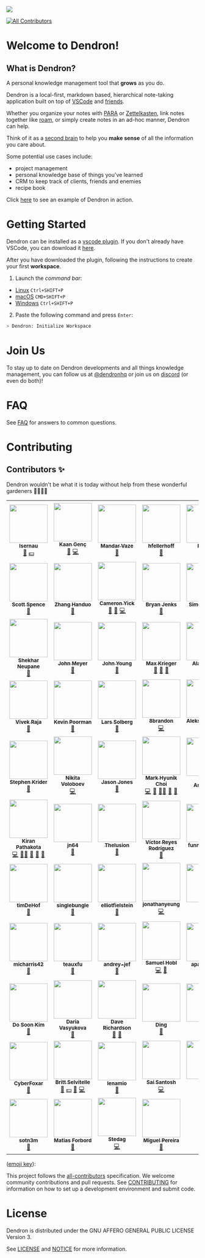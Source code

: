 ![](https://foundation-prod-assetspublic53c57cce-8cpvgjldwysl.s3-us-west-2.amazonaws.com/assets/logo-256.png)

<!-- ALL-CONTRIBUTORS-BADGE:START - Do not remove or modify this section -->
[![All Contributors](https://img.shields.io/badge/all_contributors-73-orange.svg?style=flat-square)](#contributors-)
<!-- ALL-CONTRIBUTORS-BADGE:END -->

# Welcome to Dendron!

## What is Dendron?

A personal knowledge management tool that **grows** as you do.

Dendron is a local-first, markdown based, hierarchical note-taking application built on top of [VSCode](https://code.visualstudio.com/) and [friends](./ACKNOWLEDGEMENTS.md).

Whether you organize your notes with [PARA](https://fortelabs.co/blog/para/) or [Zettelkasten](https://zettelkasten.de/), link notes together like [roam](https://roamresearch.com/), or simply create notes in an ad-hoc manner, Dendron can help.

Think of it as a [second brain](https://www.buildingasecondbrain.com/) to help you **make sense** of all the information you care about.

Some potential use cases include:

- project management
- personal knowledge base of things you've learned
- CRM to keep track of clients, friends and enemies
- recipe book

Click [here](https://youtu.be/6rwWUalr9Ac) to see an example of Dendron in action.

# Getting Started

Dendron can be installed as a [vscode plugin](https://marketplace.visualstudio.com/items?itemName=dendron.dendron). If you don't already have VSCode, you can download it [here](https://code.visualstudio.com/).

After you have downloaded the plugin, following the instructions to create your first **workspace**.

1. Launch the _command bar_:

- <a href="https://code.visualstudio.com/shortcuts/keyboard-shortcuts-linux.pdf">Linux</a> `Ctrl+SHIFT+P`
- <a href="https://code.visualstudio.com/shortcuts/keyboard-shortcuts-macos.pdf">macOS</a> `CMD+SHIFT+P`
- <a href="https://code.visualstudio.com/shortcuts/keyboard-shortcuts-windows.pdf">Windows</a> `Ctrl+SHIFT+P`

2. Paste the following command and press `Enter`:

```sh
> Dendron: Initialize Workspace
```

# Join Us

To stay up to date on Dendron developments and all things knowledge management, you can follow us at [@dendronhq](https://twitter.com/dendronhq) or join us on [discord](https://discord.gg/6j85zNX) (or even do both)!

# FAQ

See [FAQ](https://dendron.so/notes/683740e3-70ce-4a47-a1f4-1f140e80b558.html) for answers to common questions.

# Contributing

## Contributors ✨

Dendron wouldn't be what it is today without help from these wonderful gardeners 👨‍🌾👩‍🌾

<!-- ALL-CONTRIBUTORS-LIST:START - Do not remove or modify this section -->
<!-- prettier-ignore-start -->
<!-- markdownlint-disable -->
<table>
  <tr>
    <td align="center"><a href="https://github.com/lsernau"><img src="https://avatars.githubusercontent.com/u/4541943?v=4?s=100" width="100px;" alt=""/><br /><sub><b>lsernau</b></sub></a><br /><a href="https://github.com/dendronhq/dendron/issues?q=author%3Alsernau" title="Bug reports">🐛</a> <a href="#financial-lsernau" title="Financial">💵</a></td>
    <td align="center"><a href="http://kaangenc.me/"><img src="https://avatars.githubusercontent.com/u/1008124?v=4?s=100" width="100px;" alt=""/><br /><sub><b>Kaan Genç</b></sub></a><br /><a href="https://github.com/dendronhq/dendron/commits?author=SeriousBug" title="Documentation">📖</a> <a href="https://github.com/dendronhq/dendron/commits?author=SeriousBug" title="Code">💻</a></td>
    <td align="center"><a href="https://mandarvaze.bitbucket.io/"><img src="https://avatars.githubusercontent.com/u/46438?v=4?s=100" width="100px;" alt=""/><br /><sub><b>Mandar Vaze</b></sub></a><br /><a href="https://github.com/dendronhq/dendron/commits?author=mandarvaze" title="Documentation">📖</a></td>
    <td align="center"><a href="https://www.henryfellerhoff.com/"><img src="https://avatars.githubusercontent.com/u/48483883?v=4?s=100" width="100px;" alt=""/><br /><sub><b>hfellerhoff</b></sub></a><br /><a href="https://github.com/dendronhq/dendron/commits?author=hfellerhoff" title="Documentation">📖</a></td>
    <td align="center"><a href="https://d3vr.me/"><img src="https://avatars.githubusercontent.com/u/1549990?v=4?s=100" width="100px;" alt=""/><br /><sub><b>Fayçal</b></sub></a><br /><a href="https://github.com/dendronhq/dendron/commits?author=d3vr" title="Documentation">📖</a> <a href="https://github.com/dendronhq/dendron/issues?q=author%3Ad3vr" title="Bug reports">🐛</a></td>
    <td align="center"><a href="https://github.com/BASSMAN"><img src="https://avatars.githubusercontent.com/u/363783?v=4?s=100" width="100px;" alt=""/><br /><sub><b>Ronald</b></sub></a><br /><a href="https://github.com/dendronhq/dendron/issues?q=author%3ABASSMAN" title="Bug reports">🐛</a> <a href="#financial-BASSMAN" title="Financial">💵</a></td>
    <td align="center"><a href="https://github.com/Simon-Claudius"><img src="https://avatars.githubusercontent.com/u/45047368?v=4?s=100" width="100px;" alt=""/><br /><sub><b>Simon-Claudius</b></sub></a><br /><a href="https://github.com/dendronhq/dendron/issues?q=author%3ASimon-Claudius" title="Bug reports">🐛</a></td>
  </tr>
  <tr>
    <td align="center"><a href="https://scottspence.com/"><img src="https://avatars.githubusercontent.com/u/234708?v=4?s=100" width="100px;" alt=""/><br /><sub><b>Scott Spence</b></sub></a><br /><a href="https://github.com/dendronhq/dendron/issues?q=author%3Aspences10" title="Bug reports">🐛</a></td>
    <td align="center"><a href="https://github.com/zhanghanduo"><img src="https://avatars.githubusercontent.com/u/8006682?v=4?s=100" width="100px;" alt=""/><br /><sub><b>Zhang Handuo</b></sub></a><br /><a href="https://github.com/dendronhq/dendron/issues?q=author%3Azhanghanduo" title="Bug reports">🐛</a></td>
    <td align="center"><a href="https://serendipidata.com/"><img src="https://avatars.githubusercontent.com/u/9020979?v=4?s=100" width="100px;" alt=""/><br /><sub><b>Cameron Yick</b></sub></a><br /><a href="#blog-hydrosquall" title="Blogposts">📝</a> <a href="https://github.com/dendronhq/dendron/commits?author=hydrosquall" title="Documentation">📖</a> <a href="https://github.com/dendronhq/dendron/commits?author=hydrosquall" title="Code">💻</a></td>
    <td align="center"><a href="https://github.com/tallguyjenks"><img src="https://avatars.githubusercontent.com/u/29872822?v=4?s=100" width="100px;" alt=""/><br /><sub><b>Bryan Jenks</b></sub></a><br /><a href="https://github.com/dendronhq/dendron/commits?author=tallguyjenks" title="Documentation">📖</a></td>
    <td align="center"><a href="https://wind13.gitee.io/"><img src="https://avatars.githubusercontent.com/u/1387020?v=4?s=100" width="100px;" alt=""/><br /><sub><b>Simon J S Liu</b></sub></a><br /><a href="https://github.com/dendronhq/dendron/issues?q=author%3Awind13" title="Bug reports">🐛</a></td>
    <td align="center"><a href="https://github.com/b0xian"><img src="https://avatars.githubusercontent.com/u/53197915?v=4?s=100" width="100px;" alt=""/><br /><sub><b>b0xian</b></sub></a><br /><a href="https://github.com/dendronhq/dendron/issues?q=author%3Ab0xian" title="Bug reports">🐛</a></td>
    <td align="center"><a href="http://orcomp.github.io/Blog"><img src="https://avatars.githubusercontent.com/u/2459973?v=4?s=100" width="100px;" alt=""/><br /><sub><b>Orcomp</b></sub></a><br /><a href="https://github.com/dendronhq/dendron/issues?q=author%3AOrcomp" title="Bug reports">🐛</a> <a href="https://github.com/dendronhq/dendron/commits?author=Orcomp" title="Documentation">📖</a></td>
  </tr>
  <tr>
    <td align="center"><a href="https://github.com/neupsh"><img src="https://avatars.githubusercontent.com/u/5186871?v=4?s=100" width="100px;" alt=""/><br /><sub><b>Shekhar Neupane</b></sub></a><br /><a href="https://github.com/dendronhq/dendron/commits?author=neupsh" title="Documentation">📖</a></td>
    <td align="center"><a href="https://github.com/af4jm"><img src="https://avatars.githubusercontent.com/u/849948?v=4?s=100" width="100px;" alt=""/><br /><sub><b>John Meyer</b></sub></a><br /><a href="https://github.com/dendronhq/dendron/issues?q=author%3Aaf4jm" title="Bug reports">🐛</a></td>
    <td align="center"><a href="https://github.com/iterating"><img src="https://avatars.githubusercontent.com/u/6834401?v=4?s=100" width="100px;" alt=""/><br /><sub><b>John Young</b></sub></a><br /><a href="https://github.com/dendronhq/dendron/issues?q=author%3Aiterating" title="Bug reports">🐛</a></td>
    <td align="center"><a href="http://a9.io/"><img src="https://avatars.githubusercontent.com/u/2660634?v=4?s=100" width="100px;" alt=""/><br /><sub><b>Max Krieger</b></sub></a><br /><a href="https://github.com/dendronhq/dendron/commits?author=maxkrieger" title="Documentation">📖</a> <a href="#blog-maxkrieger" title="Blogposts">📝</a> <a href="https://github.com/dendronhq/dendron/issues?q=author%3Amaxkrieger" title="Bug reports">🐛</a></td>
    <td align="center"><a href="http://alanionita.github.io/"><img src="https://avatars.githubusercontent.com/u/8453106?v=4?s=100" width="100px;" alt=""/><br /><sub><b>Alan Ionita</b></sub></a><br /><a href="https://github.com/dendronhq/dendron/commits?author=alanionita" title="Documentation">📖</a></td>
    <td align="center"><a href="https://www.xypnox.com/"><img src="https://avatars.githubusercontent.com/u/25076171?v=4?s=100" width="100px;" alt=""/><br /><sub><b> Aditya</b></sub></a><br /><a href="https://github.com/dendronhq/dendron/issues?q=author%3Axypnox" title="Bug reports">🐛</a></td>
    <td align="center"><a href="https://github.com/gjroelofs"><img src="https://avatars.githubusercontent.com/u/398630?v=4?s=100" width="100px;" alt=""/><br /><sub><b>Gijs-Jan Roelofs</b></sub></a><br /><a href="https://github.com/dendronhq/dendron/issues?q=author%3Agjroelofs" title="Bug reports">🐛</a></td>
  </tr>
  <tr>
    <td align="center"><a href="https://github.com/vivkr"><img src="https://avatars.githubusercontent.com/u/41533822?v=4?s=100" width="100px;" alt=""/><br /><sub><b>Vivek Raja</b></sub></a><br /><a href="https://github.com/dendronhq/dendron/issues?q=author%3Avivkr" title="Bug reports">🐛</a></td>
    <td align="center"><a href="http://www.codefriar.com/"><img src="https://avatars.githubusercontent.com/u/642589?v=4?s=100" width="100px;" alt=""/><br /><sub><b>Kevin Poorman</b></sub></a><br /><a href="https://github.com/dendronhq/dendron/issues?q=author%3Acodefriar" title="Bug reports">🐛</a></td>
    <td align="center"><a href="https://boa.nu/"><img src="https://avatars.githubusercontent.com/u/682676?v=4?s=100" width="100px;" alt=""/><br /><sub><b>Lars Solberg</b></sub></a><br /><a href="https://github.com/dendronhq/dendron/issues?q=author%3Axeor" title="Bug reports">🐛</a></td>
    <td align="center"><a href="https://github.com/8brandon"><img src="https://avatars.githubusercontent.com/u/34548660?v=4?s=100" width="100px;" alt=""/><br /><sub><b>8brandon</b></sub></a><br /><a href="https://github.com/dendronhq/dendron/commits?author=8brandon" title="Code">💻</a></td>
    <td align="center"><a href="https://github.com/aleksey-rowan"><img src="https://avatars.githubusercontent.com/u/79934725?v=4?s=100" width="100px;" alt=""/><br /><sub><b>Aleksey Rowan</b></sub></a><br /><a href="https://github.com/dendronhq/dendron/commits?author=aleksey-rowan" title="Code">💻</a> <a href="https://github.com/dendronhq/dendron/commits?author=aleksey-rowan" title="Documentation">📖</a></td>
    <td align="center"><a href="https://github.com/pwright"><img src="https://avatars.githubusercontent.com/u/5154224?v=4?s=100" width="100px;" alt=""/><br /><sub><b>Paul Wright</b></sub></a><br /><a href="https://github.com/dendronhq/dendron/commits?author=pwright" title="Documentation">📖</a></td>
    <td align="center"><a href="https://github.com/jeffbarr"><img src="https://avatars.githubusercontent.com/u/78832?v=4?s=100" width="100px;" alt=""/><br /><sub><b>Jeff Barr</b></sub></a><br /><a href="https://github.com/dendronhq/dendron/commits?author=jeffbarr" title="Documentation">📖</a></td>
  </tr>
  <tr>
    <td align="center"><a href="https://skrider.dendron.wiki/"><img src="https://avatars.githubusercontent.com/u/72541272?v=4?s=100" width="100px;" alt=""/><br /><sub><b>Stephen Krider</b></sub></a><br /><a href="https://github.com/dendronhq/dendron/commits?author=skrider" title="Documentation">📖</a></td>
    <td align="center"><a href="https://nikitavoloboev.xyz/"><img src="https://avatars.githubusercontent.com/u/6391776?v=4?s=100" width="100px;" alt=""/><br /><sub><b>Nikita Voloboev</b></sub></a><br /><a href="https://github.com/dendronhq/dendron/commits?author=nikitavoloboev" title="Code">💻</a></td>
    <td align="center"><a href="https://github.com/jasonsjones"><img src="https://avatars.githubusercontent.com/u/515798?v=4?s=100" width="100px;" alt=""/><br /><sub><b>Jason Jones</b></sub></a><br /><a href="https://github.com/dendronhq/dendron/commits?author=jasonsjones" title="Documentation">📖</a></td>
    <td align="center"><a href="https://github.com/hikchoi"><img src="https://avatars.githubusercontent.com/u/1219789?v=4?s=100" width="100px;" alt=""/><br /><sub><b>Mark Hyunik Choi</b></sub></a><br /><a href="https://github.com/dendronhq/dendron/commits?author=hikchoi" title="Code">💻</a> <a href="https://github.com/dendronhq/dendron/issues?q=author%3Ahikchoi" title="Bug reports">🐛</a> <a href="#mentoring-hikchoi" title="Mentoring">🧑‍🏫</a> <a href="https://github.com/dendronhq/dendron/commits?author=hikchoi" title="Documentation">📖</a> <a href="#blog-hikchoi" title="Blogposts">📝</a></td>
    <td align="center"><a href="http://de.linkedin.com/in/spex66/"><img src="https://avatars.githubusercontent.com/u/1098323?v=4?s=100" width="100px;" alt=""/><br /><sub><b>Peter Arwanitis</b></sub></a><br /><a href="https://github.com/dendronhq/dendron/issues?q=author%3Aspex66" title="Bug reports">🐛</a></td>
    <td align="center"><a href="https://github.com/flammehawk"><img src="https://avatars.githubusercontent.com/u/57394581?v=4?s=100" width="100px;" alt=""/><br /><sub><b>flammehawk</b></sub></a><br /><a href="https://github.com/dendronhq/dendron/commits?author=flammehawk" title="Documentation">📖</a> <a href="#financial-flammehawk" title="Financial">💵</a></td>
    <td align="center"><a href="https://thence.io/"><img src="https://avatars.githubusercontent.com/u/409321?v=4?s=100" width="100px;" alt=""/><br /><sub><b>Kevin Lin</b></sub></a><br /><a href="https://github.com/dendronhq/dendron/commits?author=kevinslin" title="Code">💻</a> <a href="#mentoring-kevinslin" title="Mentoring">🧑‍🏫</a> <a href="https://github.com/dendronhq/dendron/commits?author=kevinslin" title="Documentation">📖</a> <a href="#blog-kevinslin" title="Blogposts">📝</a> <a href="https://github.com/dendronhq/dendron/issues?q=author%3Akevinslin" title="Bug reports">🐛</a></td>
  </tr>
  <tr>
    <td align="center"><a href="https://github.com/kpathakota"><img src="https://avatars.githubusercontent.com/u/1484475?v=4?s=100" width="100px;" alt=""/><br /><sub><b>Kiran Pathakota</b></sub></a><br /><a href="https://github.com/dendronhq/dendron/commits?author=kpathakota" title="Code">💻</a> <a href="#mentoring-kpathakota" title="Mentoring">🧑‍🏫</a> <a href="https://github.com/dendronhq/dendron/commits?author=kpathakota" title="Documentation">📖</a> <a href="#blog-kpathakota" title="Blogposts">📝</a> <a href="https://github.com/dendronhq/dendron/issues?q=author%3Akpathakota" title="Bug reports">🐛</a></td>
    <td align="center"><a href="https://github.com/jn64"><img src="https://avatars.githubusercontent.com/u/23169302?v=4?s=100" width="100px;" alt=""/><br /><sub><b>jn64</b></sub></a><br /><a href="https://github.com/dendronhq/dendron/issues?q=author%3Ajn64" title="Bug reports">🐛</a></td>
    <td align="center"><a href="https://github.com/RafaelCotrim"><img src="https://avatars.githubusercontent.com/u/46679150?v=4?s=100" width="100px;" alt=""/><br /><sub><b>Thelusion</b></sub></a><br /><a href="https://github.com/dendronhq/dendron/issues?q=author%3ARafaelCotrim" title="Bug reports">🐛</a></td>
    <td align="center"><a href="https://github.com/vicrdguez"><img src="https://avatars.githubusercontent.com/u/52254255?v=4?s=100" width="100px;" alt=""/><br /><sub><b>Víctor Reyes Rodríguez</b></sub></a><br /><a href="https://github.com/dendronhq/dendron/issues?q=author%3Avicrdguez" title="Bug reports">🐛</a></td>
    <td align="center"><a href="https://github.com/funnym0nk3y"><img src="https://avatars.githubusercontent.com/u/41870754?v=4?s=100" width="100px;" alt=""/><br /><sub><b>funnym0nk3y</b></sub></a><br /><a href="https://github.com/dendronhq/dendron/issues?q=author%3Afunnym0nk3y" title="Bug reports">🐛</a></td>
    <td align="center"><a href="https://github.com/sidwellr"><img src="https://avatars.githubusercontent.com/u/28679642?v=4?s=100" width="100px;" alt=""/><br /><sub><b>sidwellr</b></sub></a><br /><a href="https://github.com/dendronhq/dendron/issues?q=author%3Asidwellr" title="Bug reports">🐛</a></td>
    <td align="center"><a href="https://github.com/ddbrierton"><img src="https://avatars.githubusercontent.com/u/7255543?v=4?s=100" width="100px;" alt=""/><br /><sub><b>Darren Brierton</b></sub></a><br /><a href="https://github.com/dendronhq/dendron/issues?q=author%3Addbrierton" title="Bug reports">🐛</a></td>
  </tr>
  <tr>
    <td align="center"><a href="https://github.com/timDeHof"><img src="https://avatars.githubusercontent.com/u/2568193?v=4?s=100" width="100px;" alt=""/><br /><sub><b>timDeHof</b></sub></a><br /><a href="https://github.com/dendronhq/dendron/issues?q=author%3AtimDeHof" title="Bug reports">🐛</a></td>
    <td align="center"><a href="https://github.com/singlebunglemrbungle"><img src="https://avatars.githubusercontent.com/u/84944869?v=4?s=100" width="100px;" alt=""/><br /><sub><b>singlebungle</b></sub></a><br /><a href="https://github.com/dendronhq/dendron/issues?q=author%3Asinglebunglemrbungle" title="Bug reports">🐛</a></td>
    <td align="center"><a href="https://github.com/ElliotPsyIT"><img src="https://avatars.githubusercontent.com/u/1060159?v=4?s=100" width="100px;" alt=""/><br /><sub><b>elliotfielstein</b></sub></a><br /><a href="https://github.com/dendronhq/dendron/issues?q=author%3AElliotPsyIT" title="Bug reports">🐛</a></td>
    <td align="center"><a href="https://github.com/jonathanyeung"><img src="https://avatars.githubusercontent.com/u/3203268?v=4?s=100" width="100px;" alt=""/><br /><sub><b>jonathanyeung</b></sub></a><br /><a href="https://github.com/dendronhq/dendron/commits?author=jonathanyeung" title="Code">💻</a></td>
    <td align="center"><a href="https://github.com/SR--"><img src="https://avatars.githubusercontent.com/u/1008059?v=4?s=100" width="100px;" alt=""/><br /><sub><b>SR--</b></sub></a><br /><a href="https://github.com/dendronhq/dendron/commits?author=SR--" title="Documentation">📖</a></td>
    <td align="center"><a href="https://github.com/gamtiq"><img src="https://avatars.githubusercontent.com/u/1177323?v=4?s=100" width="100px;" alt=""/><br /><sub><b>Denis Sikuler</b></sub></a><br /><a href="https://github.com/dendronhq/dendron/commits?author=gamtiq" title="Documentation">📖</a></td>
    <td align="center"><a href="https://github.com/matchavez"><img src="https://avatars.githubusercontent.com/u/1787040?v=4?s=100" width="100px;" alt=""/><br /><sub><b>Mat Chavez</b></sub></a><br /><a href="https://github.com/dendronhq/dendron/issues?q=author%3Amatchavez" title="Bug reports">🐛</a></td>
  </tr>
  <tr>
    <td align="center"><a href="https://github.com/micharris42"><img src="https://avatars.githubusercontent.com/u/76890677?v=4?s=100" width="100px;" alt=""/><br /><sub><b>micharris42</b></sub></a><br /><a href="https://github.com/dendronhq/dendron/issues?q=author%3Amicharris42" title="Bug reports">🐛</a></td>
    <td align="center"><a href="https://github.com/teauxfu"><img src="https://avatars.githubusercontent.com/u/1144380?v=4?s=100" width="100px;" alt=""/><br /><sub><b>teauxfu</b></sub></a><br /><a href="https://github.com/dendronhq/dendron/commits?author=teauxfu" title="Documentation">📖</a></td>
    <td align="center"><a href="https://github.com/andrey-jef"><img src="https://avatars.githubusercontent.com/u/81280428?v=4?s=100" width="100px;" alt=""/><br /><sub><b>andrey-jef</b></sub></a><br /><a href="https://github.com/dendronhq/dendron/commits?author=andrey-jef" title="Documentation">📖</a></td>
    <td align="center"><a href="https://github.com/namjul"><img src="https://avatars.githubusercontent.com/u/328836?v=4?s=100" width="100px;" alt=""/><br /><sub><b>Samuel Hobl</b></sub></a><br /><a href="https://github.com/dendronhq/dendron/commits?author=namjul" title="Code">💻</a> <a href="https://github.com/dendronhq/dendron/commits?author=namjul" title="Documentation">📖</a></td>
    <td align="center"><a href="https://github.com/apastuszak"><img src="https://avatars.githubusercontent.com/u/3401054?v=4?s=100" width="100px;" alt=""/><br /><sub><b>apastuszak</b></sub></a><br /><a href="https://github.com/dendronhq/dendron/issues?q=author%3Aapastuszak" title="Bug reports">🐛</a> <a href="https://github.com/dendronhq/dendron/commits?author=apastuszak" title="Documentation">📖</a></td>
    <td align="center"><a href="https://github.com/felipewhitaker"><img src="https://avatars.githubusercontent.com/u/36129486?v=4?s=100" width="100px;" alt=""/><br /><sub><b>Felipe Whitaker</b></sub></a><br /><a href="https://github.com/dendronhq/dendron/commits?author=felipewhitaker" title="Documentation">📖</a></td>
    <td align="center"><a href="https://github.com/unamusedmon"><img src="https://avatars.githubusercontent.com/u/65274123?v=4?s=100" width="100px;" alt=""/><br /><sub><b>unamusedmon</b></sub></a><br /><a href="https://github.com/dendronhq/dendron/issues?q=author%3Aunamusedmon" title="Bug reports">🐛</a></td>
  </tr>
  <tr>
    <td align="center"><a href="https://github.com/kimds91"><img src="https://avatars.githubusercontent.com/u/11445901?v=4?s=100" width="100px;" alt=""/><br /><sub><b>Do Soon Kim</b></sub></a><br /><a href="https://github.com/dendronhq/dendron/issues?q=author%3Akimds91" title="Bug reports">🐛</a></td>
    <td align="center"><a href="https://github.com/gereleth"><img src="https://avatars.githubusercontent.com/u/6080076?v=4?s=100" width="100px;" alt=""/><br /><sub><b>Daria Vasyukova</b></sub></a><br /><a href="https://github.com/dendronhq/dendron/issues?q=author%3Agereleth" title="Bug reports">🐛</a></td>
    <td align="center"><a href="https://github.com/djradon"><img src="https://avatars.githubusercontent.com/u/5224156?v=4?s=100" width="100px;" alt=""/><br /><sub><b>Dave Richardson</b></sub></a><br /><a href="https://github.com/dendronhq/dendron/issues?q=author%3Adjradon" title="Bug reports">🐛</a> <a href="https://github.com/dendronhq/dendron/commits?author=djradon" title="Documentation">📖</a></td>
    <td align="center"><a href="http://me-ding-fan.vercel.app"><img src="https://avatars.githubusercontent.com/u/26438549?v=4?s=100" width="100px;" alt=""/><br /><sub><b>Ding</b></sub></a><br /><a href="https://github.com/dendronhq/dendron/commits?author=Ding-Fan" title="Documentation">📖</a></td>
    <td align="center"><a href="https://github.com/nz-john"><img src="https://avatars.githubusercontent.com/u/89765379?v=4?s=100" width="100px;" alt=""/><br /><sub><b>John</b></sub></a><br /><a href="https://github.com/dendronhq/dendron/issues?q=author%3Anz-john" title="Bug reports">🐛</a></td>
    <td align="center"><a href="http://hoppertech.net"><img src="https://avatars.githubusercontent.com/u/35973180?v=4?s=100" width="100px;" alt=""/><br /><sub><b>Jeff Hopper</b></sub></a><br /><a href="https://github.com/dendronhq/dendron/issues?q=author%3AHopperTech" title="Bug reports">🐛</a></td>
    <td align="center"><a href="http://www.ryanpatrickrandall.com"><img src="https://avatars.githubusercontent.com/u/850915?v=4?s=100" width="100px;" alt=""/><br /><sub><b>Ryan Randall</b></sub></a><br /><a href="https://github.com/dendronhq/dendron/issues?q=author%3Aryan-p-randall" title="Bug reports">🐛</a> <a href="https://github.com/dendronhq/dendron/commits?author=ryan-p-randall" title="Documentation">📖</a></td>
  </tr>
  <tr>
    <td align="center"><a href="https://github.com/CyberFoxar"><img src="https://avatars.githubusercontent.com/u/1347036?v=4?s=100" width="100px;" alt=""/><br /><sub><b>CyberFoxar</b></sub></a><br /><a href="https://github.com/dendronhq/dendron/issues?q=author%3ACyberFoxar" title="Bug reports">🐛</a></td>
    <td align="center"><a href="https://bri.tt"><img src="https://avatars.githubusercontent.com/u/68?v=4?s=100" width="100px;" alt=""/><br /><sub><b>Britt Selvitelle</b></sub></a><br /><a href="https://github.com/dendronhq/dendron/issues?q=author%3Abs" title="Bug reports">🐛</a> <a href="#financial-bs" title="Financial">💵</a> <a href="https://github.com/dendronhq/dendron/commits?author=bs" title="Documentation">📖</a> <a href="https://github.com/dendronhq/dendron/commits?author=bs" title="Code">💻</a></td>
    <td align="center"><a href="https://github.com/lenamio"><img src="https://avatars.githubusercontent.com/u/20296489?v=4?s=100" width="100px;" alt=""/><br /><sub><b>lenamio</b></sub></a><br /><a href="https://github.com/dendronhq/dendron/commits?author=lenamio" title="Documentation">📖</a></td>
    <td align="center"><a href="https://github.com/santosh898"><img src="https://avatars.githubusercontent.com/u/25878108?v=4?s=100" width="100px;" alt=""/><br /><sub><b>Sai Santosh</b></sub></a><br /><a href="https://github.com/dendronhq/dendron/commits?author=santosh898" title="Code">💻</a></td>
    <td align="center"><a href="https://github.com/viztor"><img src="https://avatars.githubusercontent.com/u/3511050?v=4?s=100" width="100px;" alt=""/><br /><sub><b>viz</b></sub></a><br /><a href="https://github.com/dendronhq/dendron/commits?author=viztor" title="Code">💻</a> <a href="https://github.com/dendronhq/dendron/commits?author=viztor" title="Documentation">📖</a></td>
    <td align="center"><a href="http://jay-ding.pages.dev"><img src="https://avatars.githubusercontent.com/u/69938575?v=4?s=100" width="100px;" alt=""/><br /><sub><b>Jminding</b></sub></a><br /><a href="https://github.com/dendronhq/dendron/commits?author=Jminding" title="Documentation">📖</a></td>
    <td align="center"><a href="http://orsvarn.com"><img src="https://avatars.githubusercontent.com/u/1719884?v=4?s=100" width="100px;" alt=""/><br /><sub><b>Lukas Orsvärn</b></sub></a><br /><a href="https://github.com/dendronhq/dendron/issues?q=author%3Alukors" title="Bug reports">🐛</a></td>
  </tr>
  <tr>
    <td align="center"><a href="https://github.com/sotn3m"><img src="https://avatars.githubusercontent.com/u/11821473?v=4?s=100" width="100px;" alt=""/><br /><sub><b>sotn3m</b></sub></a><br /><a href="https://github.com/dendronhq/dendron/issues?q=author%3Asotn3m" title="Bug reports">🐛</a></td>
    <td align="center"><a href="https://github.com/codeluggage"><img src="https://avatars.githubusercontent.com/u/1154150?v=4?s=100" width="100px;" alt=""/><br /><sub><b>Matias Forbord</b></sub></a><br /><a href="https://github.com/dendronhq/dendron/commits?author=codeluggage" title="Documentation">📖</a></td>
    <td align="center"><a href="https://github.com/Stedag"><img src="https://avatars.githubusercontent.com/u/5147273?v=4?s=100" width="100px;" alt=""/><br /><sub><b>Stedag</b></sub></a><br /><a href="https://github.com/dendronhq/dendron/commits?author=Stedag" title="Code">💻</a></td>
    <td align="center"><a href="https://github.com/doctorboyMP"><img src="https://avatars.githubusercontent.com/u/24513363?v=4?s=100" width="100px;" alt=""/><br /><sub><b>Miguel Pereira</b></sub></a><br /><a href="https://github.com/dendronhq/dendron/commits?author=doctorboyMP" title="Documentation">📖</a></td>
  </tr>
</table>

<!-- markdownlint-restore -->
<!-- prettier-ignore-end -->

<!-- ALL-CONTRIBUTORS-LIST:END -->

([emoji key](https://allcontributors.org/docs/en/emoji-key)):

This project follows the [all-contributors](https://github.com/all-contributors/all-contributors) specification. We welcome community contributions and pull requests. See [CONTRIBUTING](https://github.com/dendronhq/dendron/blob/master/docs/CONTRIBUTING.md) for information on how to set up a development environment and submit code.

# License

Dendron is distributed under the GNU AFFERO GENERAL PUBLIC LICENSE Version 3.

See [LICENSE](https://github.com/dendronhq/dendron/blob/master/LICENSE.md) and [NOTICE](https://github.com/dendronhq/dendron/blob/master/NOTICE.md) for more information.

